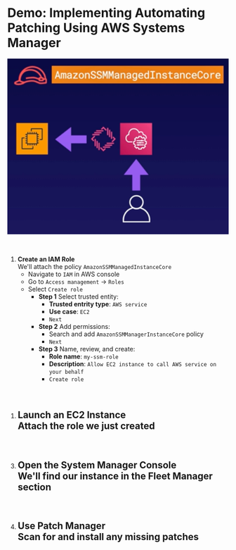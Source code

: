 # Demo: Implementing Automating Patching Using AWS Systems Manager

![](../img/demo/2.8.CloudManager-Patching.png)

<br>

1. **Create an IAM Role**<br>We'll attach the policy `AmazonSSMManagedInstanceCore`
    - Navigate to `IAM` in AWS console
    - Go to `Access management` -> `Roles`
    - Select `Create role`
      - **Step 1** Select trusted entity:
        - **Trusted entrity type**: `AWS service`
        - **Use case**: `EC2`
        - `Next`
      - **Step 2** Add permissions:
        - Search and add `AmazonSSMManagerInstanceCore` policy
        - `Next`
      - **Step 3** Name, review, and create:
        - **Role name**: `my-ssm-role`
        - **Description**: `Allow EC2 instance to call AWS service on your behalf`
        - `Create role`



<br>

1. **Launch an EC2 Instance**<br>Attach the role we just created
    - 





<br>

3. **Open the System Manager Console**<br>We'll find our instance in the Fleet Manager section
    - 




<br>

4. **Use Patch Manager**<br>Scan for and install any missing patches
    - 
